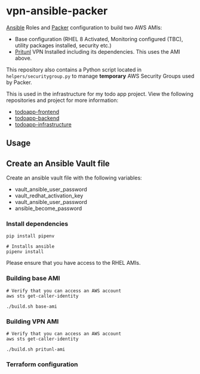 # vpn-ansible-packer



[Ansible](https://docs.ansible.com) Roles and [Packer](https://www.packer.io) configuration to build two AWS AMIs:
* Base configuration (RHEL 8 Activated, Monitoring configured (TBC), utility packages installed, security etc.)
* [Pritunl](https://pritunl.com/) VPN Installed including its dependencies. This uses the AMI above.

This repository also contains a Python script located in `helpers/securitygroup.py` to manage **temporary** AWS Security Groups used by Packer.

This is used in the infrastructure for my todo app project. View the following repositories and project for more information:
* [todoapp-frontend](https://github.com/jxeldotdev/todoapp-frontend)
* [todoapp-backend](https://github.com/jxeldotdev/todoapp-backend)
* [todoapp-infrastructure](https://github.com/jxeldotdev/todoapp-infrastructure)

## Usage

## Create an Ansible Vault file

Create an ansible vault file with the following variables:
* vault_ansible_user_password
* vault_redhat_activation_key
* vault_ansible_user_password
* ansible_become_password

### Install dependencies

```
pip install pipenv

# Installs ansible 
pipenv install
```

Please ensure that you have access to the RHEL AMIs.

### Building base AMI

```
# Verify that you can access an AWS account
aws sts get-caller-identity

./build.sh base-ami
```

### Building VPN AMI

```
# Verify that you can access an AWS account
aws sts get-caller-identity

./build.sh pritunl-ami
```

### Terraform configuration

